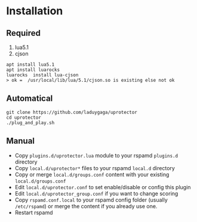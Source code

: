 # Installation

## Required
1. lua5.1
2. cjson
```
apt install lua5.1
apt install luarocks 
luarocks  install lua-cjson
> ok =  /usr/local/lib/lua/5.1/cjson.so is existing else not ok
```
## Automatical
```
git clone https://github.com/laduygaga/uprotector
cd uprotector
./plug_and_play.sh
```

## Manual
- Copy `plugins.d/uprotector.lua` module to your rspamd `plugins.d` directory
- Copy `local.d/uprotector*` files to your rspamd `local.d` directory
- Copy or merge `local.d/groups.conf` content with your existing `local.d/groups.conf`
- Edit `local.d/uprotector.conf` to set enable/disable or config this plugin 
- Edit `local.d/uprotector_group.conf` if you want to change scoring
- Copy `rspamd.conf.local` to your rspamd config folder (usually `/etc/rspamd`) or merge the content if you already use one.
- Restart rspamd

